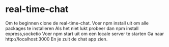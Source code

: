 # real-time-chat







Om te beginnen clone de real-time-chat.
Voer npm install uit om alle packages te installeren
Als het niet lukt probeer dan npm install express,socketio
Voer npm start uit om een locale server te starten
Ga naar http://localhost:3000
En je zult de chat app zien.

